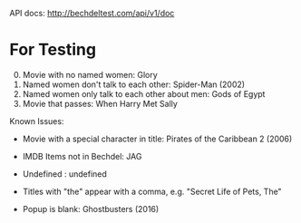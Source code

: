 API docs: 
http://bechdeltest.com/api/v1/doc

# For Testing

0. Movie with no named women: Glory
1. Named women don't talk to each other: Spider-Man (2002)
2. Named women only talk to each other about men: Gods of Egypt
3. Movie that passes: When Harry Met Sally

Known Issues: 
- Movie with a special character in title: Pirates of the Caribbean 2 (2006)

- IMDB Items not in Bechdel: JAG

- Undefined : undefined

- Titles with "the" appear with a comma, e.g. "Secret Life of Pets, The"

- Popup is blank: Ghostbusters (2016)


